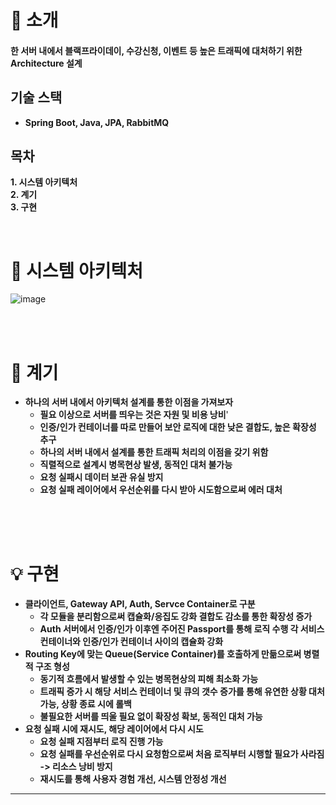 # 📝 소개




#### 한 서버 내에서 블랙프라이데이, 수강신청, 이벤트 등 높은 트래픽에 대처하기 위한 Architecture 설계

## 기술 스택

- **Spring Boot, Java, JPA, RabbitMQ**
  <br/>


## 목차

**1. 시스템 아키텍처**
<br>
**2. 계기**
<br>
**3. 구현**
<br/>

<br/>





# 🔨 시스템 아키텍처


![image](https://github.com/user-attachments/assets/8a15ffcf-404c-4f48-89b9-8374ab7491ae)

<br/>
<br/>

# 🌟 계기

- **하나의 서버 내에서 아키텍처 설계를 통한 이점을 가져보자**
  - **필요 이상으로 서버를 띄우는 것은 자원 및 비용 낭비**'
  - **인증/인가 컨테이너를 따로 만들어 보안 로직에 대한 낮은 결합도, 높은 확장성 추구**
  - **하나의 서버 내에서 설계를 통한 트래픽 처리의 이점을 갖기 위함**
  - **직렬적으로 설계시 병목현상 발생, 동적인 대처 불가능**
  - **요청 실패시 데이터 보관 유실 방지**
  - **요청 실패 레이어에서 우선순위를 다시 받아 시도함으로써 에러 대처**

<br/>
<br/>
<br/>


# 💡 구현
- **클라이언트, Gateway API, Auth,  Servce Container로 구분**
  - **각 모듈을 분리함으로써 캡슐화/응집도 강화 결합도 감소를 통한 확장성 증가**
  - **Auth 서버에서 인증/인가 이후엔 주어진 Passport를 통해 로직 수행 각 서비스 컨테이너와 인증/인가 컨테이너 사이의 캡슐화 강화**
- **Routing Key에 맞는 Queue(Service Container)를 호출하게 만듦으로써 병렬적 구조 형성**
  - **동기적 흐름에서 발생할 수 있는 병목현상의 피해 최소화 가능**
  - **트래픽 증가 시 해당 서비스 컨테이너 및 큐의 갯수 증가를 통해 유연한 상황 대처 가능, 상황 종료 시에 롤백**
  - **불필요한 서버를 띄울 필요 없이 확장성 확보, 동적인 대처 가능**
- **요청 실패 시에 재시도, 해당 레이어에서 다시 시도**
  - **요청 실패 지점부터 로직 진행 가능**
  - **요청 실패를 우선순위로 다시 요청함으로써 처음 로직부터 시행할 필요가 사라짐 -> 리소스 낭비 방지**
  - **재시도를 통해 사용자 경험 개선, 시스템 안정성 개선**




<hr/>




